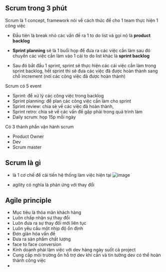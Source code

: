 ## Scrum trong 3 phút
Scrum là 1 concept, framework nói về cách thức để cho 1 team thực hiện 1 công việc 

- Đầu tiên là break nhỏ các vấn đề ra 1 to do list và gọi nó là **product backlog**

- **Sprint planning** sẽ là 1 buổi họp để đưa ra các việc cần làm sau đó chuyển các việc cần làm vào 1 cái to do list khác là **sprint backlog** 

- Sau đó bắt đầu 1 sprint, sprint sẽ thực hiện các cái việc cần làm trong sprint backlog, hết sprint thì sẽ đưa các việc đã được hoàn thành sang chỗ increment (nơi các công việc đã được hoàn thành)

Scrum có 5 event

- Sprint: để xử lý các công việc trong backlog
- Sprint planning: để plan các công việc cần làm cho sprint 
- Sprint review: chia sẻ về các việc đã hoàn thành, 
- Sprint retro: chia sẻ về các vấn đề gặp phải trong quá trình làm 
- Daily scrum: họp 15p mỗi ngày

Có 3 thành phần vận hành scrum
- Product Owner
- Dev
- Scrum master

## Scrum là gì
- là 1 cơ chế để cải tiến hệ thống làm việc hiện tại
![image](https://user-images.githubusercontent.com/45547213/168957886-d6d6b55d-b440-4103-8727-fa8d42d9c736.png)


- agility có nghĩa là phản ứng với thay đổi

## Agile principle
- Mục tiêu là thỏa mãn khách hàng
- Luôn chấp nhận sự thay đổi
- Luôn đưa ra sự thay đổi mới liên tục
- Luôn yêu cầu một nhịp độ ổn định
- Đơn giản hóa vấn đề 
- Đưa ra sản phẩm chất lượng
- face to face conversion
- Kinh doanh phải làm việc với dev hàng ngày suốt cả project
- Cung cấp môi trường ổn hỗ trợ dev khi cần và tin tưởng dev có thể hoàn thành công việc
- 
